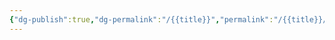 ```yaml
---
{"dg-publish":true,"dg-permalink":"/{{title}}","permalink":"/{{title}}/","metatags":{"description":"","og:site_name":"DavonOs","og:title":"{{title}}","og:type":"article","og:url":"https://zuji.eu.org/{{title}}","og:image":null,"og:image:width":"200","og:image:alt":"articlecover","og:locale":"zh_cn"},"created":"2024-09-04T21:01:23.079+08:00","updated":"2025-05-08T09:51:02.178+08:00"}
---
```


